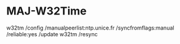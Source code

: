 # MAJ-W32Time
w32tm /config /manualpeerlist:ntp.unice.fr /syncfromflags:manual /reliable:yes /update w32tm /resync

